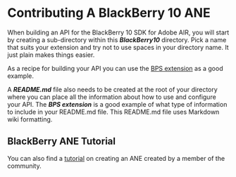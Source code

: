 # Contributing A BlackBerry 10 ANE

When building an API for the BlackBerry 10 SDK for Adobe AIR, you will start by creating a sub-directory within this _**BlackBerry10**_ directory.  Pick a name that suits your extension and try not to use spaces in your directory name.  It just plain makes things easier.  

As a recipe for building your API you can use the [BPS extension](https://github.com/blackberry/Community-APIs-for-AIR/tree/master/BlackBerry10/SampleBPSANE) as a good example.  


A _**README.md**_ file also needs to be created at the root of your directory where you can place all the information about how to use and configure your API.  The _**BPS extension**_ is a good example of what type of information to include in your README.md file.  This README.md file uses Markdown wiki formatting. 


## BlackBerry ANE Tutorial

You can also find a [tutorial](http://supportforums.blackberry.com/t5/Adobe-AIR-Development/Creating-AIR-Native-Extensions-for-BB10/ta-p/1376479) on creating an ANE created by a member of the community. 


